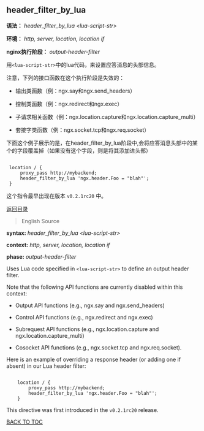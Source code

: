 header_filter_by_lua
---------------

**语法：** *header_filter_by_lua &lt;lua-script-str&gt;*

**环境：** *http, server, location, location if*

**nginx执行阶段：** *output-header-filter*

用`<lua-script-str>`中的lua代码，来设置应答消息的头部信息。

注意，下列的接口函数在这个执行阶段是失效的：

- 输出类函数（例：ngx.say和ngx.send_headers）

- 控制类函数（例：ngx.redirect和ngx.exec）

- 子请求相关函数（例：ngx.location.capture和ngx.location.capture_multi）

- 套接字类函数（例：ngx.socket.tcp和ngx.req.socket）

下面这个例子展示的是，在header_filter_by_lua阶段中,会将应答消息头部中的某个的字段覆盖掉（如果没有这个字段，则是将其添加进头部）

```nginx

 location / {
	 proxy_pass http://mybackend;
	 header_filter_by_lua 'ngx.header.Foo = "blah"';
 }

```

这个指令最早出现在版本 `v0.2.1rc20` 中。

[返回目录](#directives)


> English Source

**syntax:** *header_filter_by_lua &lt;lua-script-str&gt;*

**context:** *http, server, location, location if*

**phase:** *output-header-filter*

Uses Lua code specified in `<lua-script-str>` to define an output header filter.

Note that the following API functions are currently disabled within this context:

- Output API functions (e.g., ngx.say and ngx.send_headers)

- Control API functions (e.g., ngx.redirect and ngx.exec)

- Subrequest API functions (e.g., ngx.location.capture and ngx.location.capture_multi)

- Cosocket API functions (e.g., ngx.socket.tcp and ngx.req.socket).

Here is an example of overriding a response header (or adding one if absent) in our Lua header filter:

```nginx

    location / {
        proxy_pass http://mybackend;
        header_filter_by_lua 'ngx.header.Foo = "blah"';
    }

```

This directive was first introduced in the `v0.2.1rc20` release.

[BACK TO TOC](#directives)

